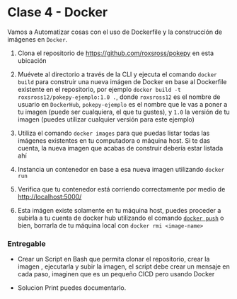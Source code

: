 # Clase 4 - Docker

Vamos a Automatizar cosas con el uso de Dockerfile y la construcción de imágenes en `Docker`.

1. Clona el repositorio de <https://github.com/roxsross/pokepy> en esta ubicación

2. Muévete al directorio a través de la CLI y ejecuta el comando `docker build` para construir una nueva imágen de Docker en base al Dockerfile existente en el repositorio, por ejemplo `docker build -t roxsross12/pokepy-ejemplo:1.0 .`, donde `roxsross12` es el nombre de usuario en `DockerHub`, `pokepy-ejemplo` es el nombre que le vas a poner a tu imagen (puede ser cualquiera, el que tu gustes), y `1.0` la versión de tu imagen (puedes utilizar cualquier versión para este ejemplo)

3. Utiliza el comando `docker images` para que puedas listar todas las imágenes existentes en tu computadora o máquina host. Si te das cuenta, la nueva imagen que acabas de construir debería estar listada ahí

4. Instancia un contenedor en base a esa nueva imagen utilizando `docker run`
5. Verifica que tu contenedor está corriendo correctamente por medio de <http://localhost:5000/>

6. Esta imágen existe solamente en tu máquina host, puedes proceder a subirla a tu cuenta de docker hub utilizando el comando [`docker push`](https://docs.docker.com/engine/reference/commandline/push/) o bien, borrarla de tu máquina local con `docker rmi <image-name>`

### Entregable

- Crear un Script en Bash que permita clonar el repositorio, crear la imagen , ejecutarla y subir la imagen, el script debe crear un mensaje en cada paso, imaginen que es un pequeño CICD pero usando Docker

- Solucion Print puedes documentarlo.